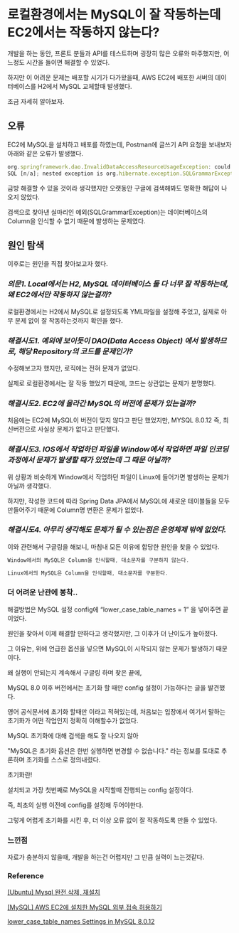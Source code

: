 # 로컬환경에서는 MySQL이 잘 작동하는데 EC2에서는 작동하지 않는다?

개발을 하는 동안, 프론트 분들과 API를 테스트하며 굉장히 많은 오류와 마주했지만, 어느정도 시간을 들이면 해결할 수 있었다.

하지만 이 어려운 문제는 배포할 시기가 다가왔을때, AWS EC2에 배포한 서버의 데이터베이스를 H2에서 MySQL 교체할때 발생했다.

조금 자세히 알아보자.

## 오류
EC2에 MySQL을 설치하고 배포를 하였는데, Postman에 글쓰기 API 요청을 보내보자 아래와 같은 오류가 발생했다.

```jsx
org.springframework.dao.InvalidDataAccessResourceUsageException: could not execute statement;
SQL [n/a]; nested exception is org.hibernate.exception.SQLGrammarException: could not execute statement
```

금방 해결할 수 있을 것이라 생각했지만 오랫동안 구글에 검색해봐도 명확한 해답이 나오지 않았다.

검색으로 찾아낸 실마리인 예외(SQLGrammarException)는 데이터베이스의 Column을 인식할 수 없기 때문에 발생하는 문제였다.


## 원인 탐색
이후로는 원인을 직접 찾아보고자 했다.

### *의문1. Local에서는 H2, MySQL 데이터베이스 둘 다 너무 잘 작동하는데, 왜 EC2에서만 작동하지 않는걸까?*

로컬환경에서는 H2에서 MySQL로 설정되도록 YML파일을 설정해 주었고, 실제로 아무 문제 없이 잘 작동하는것까지 확인을 했다.

### *해결시도1. 예외에 보이듯이 DAO(Data Access Object) 에서 발생하므로, 해당 Repository의 코드를 문제인가?*

수정해보고자 했지만, 로직에는 전혀 문제가 없었다.

실제로 로컬환경에서는 잘 작동 했었기 때문에, 코드는 상관없는 문제가 분명했다.

### *해결시도2. EC2에 올라간 MySQL의 버전에 문제가 있는걸까?*

처음에는 EC2에 MySQL이 버전이 맞지 않다고 판단 했었지만, MYSQL 8.0.12 즉, 최신버전으로 사실상 문제가 없다고 판단했다.

### *해결시도3. IOS에서 작업하던 파일을 Window에서 작업하면 파일 인코딩 과정에서 문제가 발생할 때가 있었는데 그 때문 아닐까?*

위 상황과 비슷하게 Window에서 작업하던 파일이 Linux에 들어가면 발생하는 문제가 아닐까 생각했다.

하지만, 작성한 코드에 따라 Spring Data JPA에서 MySQL에 새로운 테이블들을 모두 만들어주기 때문에 Column명 변환은 문제가 없었다.

### *해결시도4. 아무리 생각해도 문제가 될 수 있는점은 운영체제 밖에 없었다.*

이와 관련해서 구글링을 해보니, 마침내 모든 이유에 합당한 원인을 찾을 수 있었다.

```jsx
Window에서의 MySQL은 Column을 인식할때, 대소문자를 구분하지 않는다.

Linux에서의 MySQL은 Column을 인식할때, 대소문자를 구분한다.
```

### 더 어려운 난관에 봉착..

해결방법은 MySQL 설정 config에 “lower_case_table_names = 1” 을 넣어주면 끝이었다.

원인을 찾아서 이제 해결할 만하다고 생각했지만, 그 이후가 더 난이도가 높아졌다.

그 이유는, 위에 언급한 옵션을 넣으면 MySQL이 시작되지 않는 문제가 발생하기 때문이다.

왜 실행이 안되는지 계속해서 구글링 하며 찾은 끝에,

MySQL 8.0 이후 버전에서는 초기화 할 때만 config 설정이 가능하다는 글을 발견했다.

영어 공식문서에 초기화 할때만 이라고 적혀있는데, 처음보는 입장에서 여기서 말하는 초기화가 어떤 작업인지 정확히 이해할수가 없었다.

MySQL 초기화에 대해 검색을 해도 잘 나오지 않아

"MySQL은 초기화 옵션은 한번 실행하면 변경할 수 없습니다." 라는 정보를 토대로 추론하며 초기화를 스스로 정의내렸다.

초기화란!

설치되고 가장 첫번째로 MySQL을 시작할때 진행되는 config 설정이다.

즉, 최초의 실행 이전에 config를 설정해 두어야한다.

그렇게 어렵게 초기화를 시킨 후, 더 이상 오류 없이 잘 작동하도록 만들 수 있었다.

### 느낀점

자료가 충분하지 않을때, 개발을 하는건 어렵지만 그 만큼 실력이 느는것같다.

### Reference

[[Ubuntu] Mysql 완전 삭제, 재설치](https://2vup.com/ubuntu-remove-mysql/)

[[MySQL] AWS EC2에 설치한 MySQL 외부 접속 허용하기](https://kingofbackend.tistory.com/195)

[lower_case_table_names Settings in MySQL 8.0.12](https://stackoverflow.com/questions/51803216/lower-case-table-names-settings-in-mysql-8-0-12)
